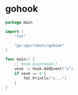 # gohook

<!-- This is a work in progress. -->

```Go
package main

import (
	"fmt"

	"go-vgo/robotn/gohook"
)

func main() {
	// hook.AsyncHook()
	veve := hook.AddEvent("v")
	if veve == 0 {
		fmt.Println("v...")
	}
}
```